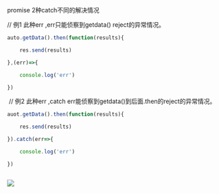 

promise 2种catch不同的解决情况

// 例1  此种err ,err只能侦察到getdata() reject的异常情况。

```javascript
auto.getData().then(function(results){

    res.send(results)

},(err)=>{

    console.log('err')

})

```



​	// 例2  此种err ,catch  err能侦察到getdata()到后面.then的reject的异常情况。

```javascript
auot.getData().then(function(results){

    res.send(results)

}).catch(err=>{

    console.log('err')

})



```

![](C:\Users\Administrator\Desktop\ct\htmlcs\promise\img\微信图片_20180814143440.png)

